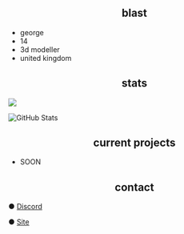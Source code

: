 
<h2 align="center">blast</h2>

- george
- 14
- 3d modeller 
- united kingdom

<h2 align="center">stats</h2>

![](https://komarev.com/ghpvc/?username=bIasted&color=orange)

![GitHub Stats](https://github-readme-stats.vercel.app/api?username=bIasted&theme=codeSTACKr)

<h2 align="center">current projects</h2>

-  SOON

<h2 align="center">contact</h2>

● [Discord](https://discord.com/users/983763943518523392)

● [Site](https://e.rip/blasted)


